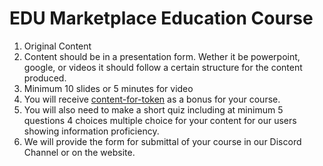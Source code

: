 # EDU Marketplace Education Course

1. Original Content
2. Content should be in a presentation form. Wether it be powerpoint, google, or videos it should follow a certain structure for the content produced.
3. Minimum 10 slides or 5 minutes for video&#x20;
4. You will receive [content-for-token](../../group-1/content-for-token/ "mention") as a bonus for your course.&#x20;
5. You will also need to make a short quiz including at minimum 5 questions 4 choices multiple choice for your content for our users showing information proficiency.
6. We will provide the form for submittal of your course in our Discord Channel or on the website.

